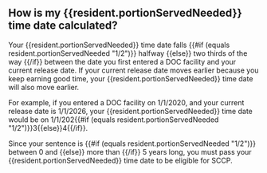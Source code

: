 ## How is my {{resident.portionServedNeeded}} time date calculated?

Your {{resident.portionServedNeeded}} time date falls {{#if (equals resident.portionServedNeeded "1/2")}} halfway {{else}} two thirds of the way {{/if}} between the date you first entered a DOC facility and your current release date. If your current release date moves earlier because you keep earning good time, your {{resident.portionServedNeeded}} time date will also move earlier.

For example, if you entered a DOC facility on 1/1/2020, and your current release date is 1/1/2026, your {{resident.portionServedNeeded}} time date would be on 1/1/202{{#if (equals resident.portionServedNeeded "1/2")}}3{{else}}4{{/if}}.

Since your sentence is {{#if (equals resident.portionServedNeeded "1/2")}} between 0 and {{else}} more than {{/if}} 5 years long, you must pass your {{resident.portionServedNeeded}} time date to be eligible for SCCP.

